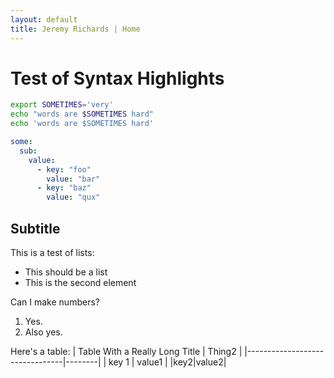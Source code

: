 ```yaml
---
layout: default
title: Jeremy Richards | Home
---
```

# Test of Syntax Highlights
```bash
export SOMETIMES='very'
echo "words are $SOMETIMES hard"
echo 'words are $SOMETIMES hard'
```
```yaml
some:
  sub:
    value:
      - key: "foo"
        value: "bar"
      - key: "baz"
        value: "qux"
```
## Subtitle
This is a test of lists:
* This should be a list
* This is the second element


Can I make numbers?
1. Yes.
2. Also yes.


Here's a table:
| Table With a Really Long Title | Thing2 |
|--------------------------------|--------|
| key 1 | value1 |
|key2|value2|
